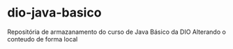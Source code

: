 # dio-java-basico
Repositória de armazanamento do curso de Java Básico da DIO
Alterando o conteudo de forma local
